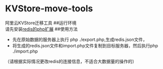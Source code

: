 # KVStore-move-tools
阿里云KVStore迁移工具
##运行环境   
请先安装[redis的php扩展](https://github.com/phpredis/phpredis)
##使用方法   
* 先在原始数据的服务器上执行 php ./export.php,生成redis.json文件，
* 将生成的redis.json文件和import.php文件复制到目标服务器，然后执行php ./import.php

（请根据实际情况更改redis的连接信息，不适合大数据量的操作的）
